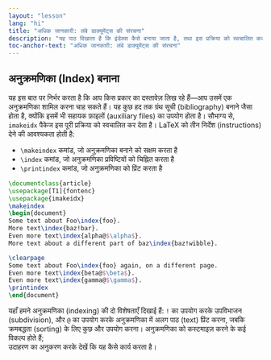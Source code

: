 ```yaml
---
layout: "lesson"
lang: "hi"
title: "अधिक जानकारी: लंबे डाक्यूमेंट्स की संरचना"
description: "यह पाठ दिखाता है कि इंडेक्स कैसे बनाया जाता है, तथा इस प्रक्रिया को स्वचालित करने के लिए imakeidx पैकेज का उपयोग कैसे किया जाता है।"
toc-anchor-text: "अधिक जानकारी: लंबे डाक्यूमेंट्स की संरचना"
---
```


## अनुक्रमणिका (Index) बनाना

यह इस बात पर निर्भर करता है कि आप किस प्रकार का दस्तावेज़ लिख रहे हैं—आप उसमें एक अनुक्रमणिका शामिल करना चाह सकते हैं। यह कुछ हद तक ग्रंथ सूची (bibliography) बनाने जैसा होता है, क्योंकि इसमें भी सहायक फ़ाइलों (auxiliary files) का उपयोग होता है। सौभाग्य से, `imakeidx` पैकेज इस पूरी प्रक्रिया को स्वचालित कर देता है। LaTeX को तीन निर्देश (instructions) देने की आवश्यकता होती है:

- `\makeindex` कमांड, जो अनुक्रमणिका बनाने को सक्षम करता है  
- `\index` कमांड, जो अनुक्रमणिका प्रविष्टियों को चिह्नित करता है  
- `\printindex` कमांड, जो अनुक्रमणिका को प्रिंट करता है


```latex
\documentclass{article}
\usepackage[T1]{fontenc}
\usepackage{imakeidx}
\makeindex
\begin{document}
Some text about Foo\index{foo}.
More text\index{baz!bar}.
Even more text\index{alpha@$\alpha$}.
More text about a different part of baz\index{baz!wibble}.

\clearpage
Some text about Foo\index{foo} again, on a different page.
Even more text\index{beta@$\beta$}.
Even more text\index{gamma@$\gamma$}.
\printindex
\end{document}
```

यहाँ हमने अनुक्रमणिका (indexing) की दो विशेषताएँ दिखाई हैं: `!` का उपयोग करके उपविभाजन (subdivision), और  `@` का उपयोग करके अनुक्रमणिका में अलग पाठ (text) प्रिंट करना, जबकि क्रमबद्धता (sorting) के लिए कुछ और उपयोग करना। अनुक्रमणिका को कस्टमाइज़ करने के कई विकल्प होते हैं;  
उदाहरण का अनुकरण करके देखें कि यह कैसे कार्य करता है।
